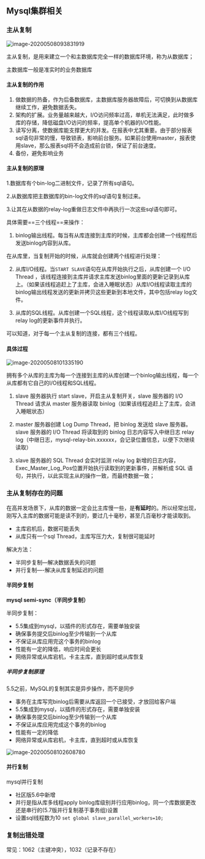 ## Mysql集群相关

### 主从复制

![image-20200508093831919](../../Images/image-20200508093831919.png)

主从复制，是用来建立一个和主数据库完全一样的数据库环境，称为从数据库；

主数据库一般是准实时的业务数据库

#### 主从复制的作用

1. 做数据的热备，作为后备数据库，主数据库服务器故障后，可切换到从数据库继续工作，避免数据丢失。
2. 架构的扩展。业务量越来越大，I/O访问频率过高，单机无法满足，此时做多库的存储，降低磁盘I/O访问的频率，提高单个机器的I/O性能。
3. 读写分离，使数据库能支撑更大的并发。在报表中尤其重要。由于部分报表sql语句非常的慢，导致锁表，影响前台服务。如果前台使用master，报表使用slave，那么报表sql将不会造成前台锁，保证了前台速度。
4. 备份，避免影响业务



#### 主从复制的原理

1.数据库有个bin-log二进制文件，记录了所有sql语句。

2.从数据库把主数据库的bin-log文件的sql语句复制过来。

3.让其在从数据的relay-log重做日志文件中再执行一次这些sql语句即可。

具体需要==三个线程==来操作：

1. binlog输出线程。每当有从库连接到主库的时候，主库都会创建一个线程然后发送binlog内容到从库。

在从库里，当复制开始的时候，从库就会创建两个线程进行处理：

2. 从库I/O线程。当`START SLAVE`语句在从库开始执行之后，从库创建一个 I/O Thread ，该线程连接到主库并请求主库发送binlog里面的更新记录到从库上。（如果该线程追赶上了主库，会进入睡眠状态）从库I/O线程读取主库的binlog输出线程发送的更新并拷贝这些更新到本地文件，其中包括relay log文件。

3. 从库的SQL线程。从库创建一个SQL线程，这个线程读取从库I/O线程写到relay log的更新事件并执行。

可以知道，对于每一个主从复制的连接，都有三个线程。

#### 具体过程

![image-20200508101335190](../../Images/image-20200508101335190.png)

拥有多个从库的主库为每一个连接到主库的从库创建一个binlog输出线程，每一个从库都有它自己的I/O线程和SQL线程。

1. slave 服务器执行 start slave，开启主从复制开关，slave 服务器的 I/O Thread 请求从 master 服务器读取 binlog（如果该线程追赶上了主库，会进入睡眠状态）

2. master 服务器创建 Log Dump Thread，把 binlog 发送给 slave 服务器。slave 服务器的 I/O Thread 将读取到的 binlog 日志内容写入中继日志 relay log（中继日志，mysql-relay-bin.xxxxxx，会记录位置信息，以便下次继续读取）

3. slave 服务器的 SQL Thread 会实时监测 relay log 新增的日志内容，Exec_Master_Log_Pos位置开始执行读取到的更新事件，并解析成 SQL 语句，并执行，以此实现主从的操作一致，而最终数据一致；

### 主从复制存在的问题

在高并发场景下，从库的数据一定会比主库慢一些，是**有延时**的。所以经常出现，刚写入主库的数据可能是读不到的，要过几十毫秒，甚至几百毫秒才能读取到。

- 主库宕机后，数据可能丢失
- 从库只有一个sql Thread，主库写压力大，复制很可能延时

解决方法：

- 半同步复制—解决数据丢失的问题
- 并行复制—-解决从库复制延迟的问题

#### 半同步复制

**mysql semi-sync（半同步复制）**

半同步复制：

- 5.5集成到mysql，以插件的形式存在，需要单独安装
- 确保事务提交后binlog至少传输到一个从库
- 不保证从库应用完这个事务的binlog
- 性能有一定的降低，响应时间会更长
- 网络异常或从库宕机，卡主主库，直到超时或从库恢复

##### 半同步复制原理

5.5之前，MySQL的复制其实是异步操作，而不是同步

- 事务在主库写完binlog后需要从库返回一个已接受，才放回给客户端
- 5.5集成到mysql，以插件的形式存在，需要单独安装
- 确保事务提交后binlog至少传输到一个从库
- 不保证从库应用完成这个事务的binlog
- 性能有一定的降低
- 网络异常或从库宕机，卡主库，直到超时或从库恢复
  

![image-20200508102608780](../../Images/image-20200508102608780.png)

#### 并行复制

mysql并行复制

- 社区版5.6中新增
- 并行是指从库多线程apply binlog库级别并行应用binlog，同一个库数据更改还是串行的(5.7版并行复制基于事务组)设置
- 设置sql线程数为10 `set global slave_parallel_workers=10;`
  

### 复制出错处理

常见：1062（主键冲突），1032（记录不存在）